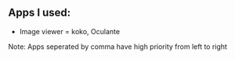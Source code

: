 ## Apps I used:
- Image viewer = koko, Oculante




Note: Apps seperated by comma have high priority from left to right
